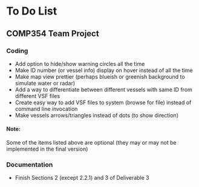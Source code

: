 To Do List
=======
## COMP354 Team Project

### Coding

* Add option to hide/show warning circles all the time
* Make ID number (or vessel info) display on hover instead of all the time
* Make map view prettier (perhaps blueish or greenish background to simulate water or radar)
* Add a way to differentiate between different vessels with same ID from different VSF files
* Create easy way to add VSF files to system (browse for file) instead of command line invocation
* Make vessels arrows/triangles instead of dots (to show direction)

#### Note:
Some of the items listed above are optional (they may or may not be implemented in the final version)

### Documentation

* Finish Sections 2 (except 2.2.1) and 3 of Deliverable 3
